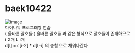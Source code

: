 # baek10422   
![image](https://user-images.githubusercontent.com/48464681/119100740-3c339f00-ba53-11eb-94f5-00c52535b59e.png)   
다이나믹 프로그래밍 연습   
( 올바른 괄호들 ) 올바른 괄호들 과 같은 형식으로 괄호들이 존재하므로   
    i-2개           L-i개   
 d[l] = d[i-2] * d[L-i] 의 총합 으로 채워나간다
